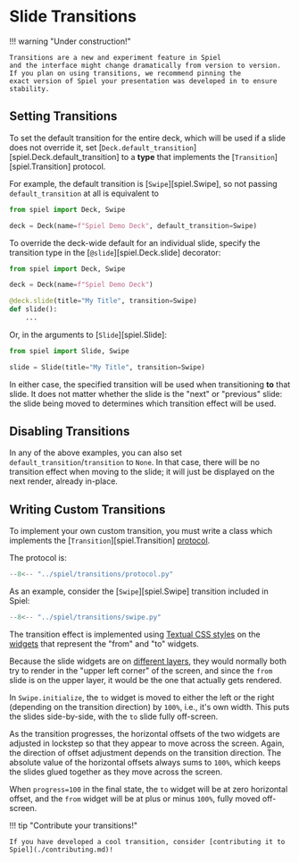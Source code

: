 # Slide Transitions

!!! warning "Under construction!"

    Transitions are a new and experiment feature in Spiel
    and the interface might change dramatically from version to version.
    If you plan on using transitions, we recommend pinning the
    exact version of Spiel your presentation was developed in to ensure stability.

## Setting Transitions

To set the default transition for the entire deck,
which will be used if a slide does not override it,
set [`Deck.default_transition`][spiel.Deck.default_transition] to
a **type** that implements the [`Transition`][spiel.Transition]
protocol.

For example, the default transition is [`Swipe`][spiel.Swipe],
so not passing `default_transition` at all is equivalent to

```python
from spiel import Deck, Swipe

deck = Deck(name=f"Spiel Demo Deck", default_transition=Swipe)
```

To override the deck-wide default for an individual slide,
specify the transition type in the [`@slide`][spiel.Deck.slide] decorator:

```python
from spiel import Deck, Swipe

deck = Deck(name=f"Spiel Demo Deck")

@deck.slide(title="My Title", transition=Swipe)
def slide():
    ...
```

Or, in the arguments to [`Slide`][spiel.Slide]:

```python
from spiel import Slide, Swipe

slide = Slide(title="My Title", transition=Swipe)
```

In either case, the specified transition will be used when
transitioning **to** that slide.
It does not matter whether the slide is the "next" or "previous"
slide: the slide being moved to determines which transition
effect will be used.

## Disabling Transitions

In any of the above examples, you can also set `default_transition`/`transition` to `None`.
In that case, there will be no transition effect when moving to the slide;
it will just be displayed on the next render, already in-place.

## Writing Custom Transitions

To implement your own custom transition, you must write a class which implements
the [`Transition`][spiel.Transition] [protocol](https://docs.python.org/3/library/typing.html#typing.Protocol).

The protocol is:

```python title="Transition Protocol"
--8<-- "../spiel/transitions/protocol.py"
```

As an example, consider the [`Swipe`][spiel.Swipe] transition included in Spiel:

```python title="Swipe Transition"
--8<-- "../spiel/transitions/swipe.py"
```

The transition effect is implemented using
[Textual CSS styles](https://textual.textualize.io/styles/)
on the [widgets](https://textual.textualize.io/guide/widgets/)
that represent the "from" and "to" widgets.

Because the slide widgets are on [different layers](https://textual.textualize.io/styles/layers/),
they would normally both try to render in the "upper left corner" of the screen,
and since the `from` slide is on the upper layer, it would be the one that actually gets rendered.

In `Swipe.initialize`, the `to` widget is moved to either the left or the right
(depending on the transition direction) by `100%`, i.e., it's own width.
This puts the slides side-by-side, with the `to` slide fully off-screen.

As the transition progresses, the horizontal offsets of the two widgets are adjusted in lockstep
so that they appear to move across the screen.
Again, the direction of offset adjustment depends on the transition direction.
The absolute value of the horizontal offsets always sums to `100%`, which keeps the slides glued together
as they move across the screen.

When `progress=100` in the final state, the `to` widget will be at zero horizontal offset,
and the `from` widget will be at plus or minus `100%`, fully moved off-screen.

!!! tip "Contribute your transitions!"

    If you have developed a cool transition, consider [contributing it to Spiel](./contributing.md)!
